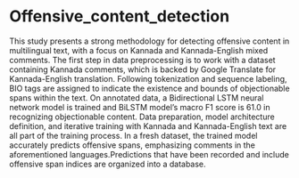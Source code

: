 # Offensive_content_detection

This study presents a strong methodology for detecting offensive content in multilingual text, with a focus on Kannada and Kannada-English mixed comments. The first step in data preprocessing is to work with a dataset containing Kannada comments, which is backed by Google Translate for Kannada-English translation. Following tokenization and sequence labeling, BIO tags are assigned to indicate the existence and bounds of objectionable spans within the text. On annotated data, a Bidirectional LSTM neural network model is trained and BiLSTM model’s macro F1 score is 61.0 in recognizing objectionable content. Data preparation, model architecture definition, and iterative training with Kannada and Kannada-English text are all part of the training process. In a fresh dataset, the trained model accurately predicts offensive spans, emphasizing
comments in the aforementioned languages.Predictions that have been recorded and include offensive span indices are organized into a database.
